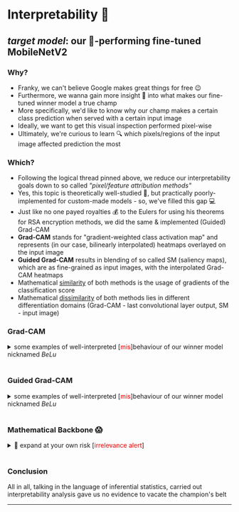 # Interpretability 🍃
## *target model*: our 🥇-performing fine-tuned MobileNetV2
### Why?
- Franky, we can't believe Google makes great things for free 😉
- Furthermore, we wanna gain more insight 🧐 into what makes our fine-tuned winner model a true champ
- More specifically, we'd like to know why our champ makes a certain class prediction when served with a certain input image
- Ideally, we want to get this visual inspection performed pixel-wise
- Ultimately, we're curious to learn 🔍 which pixels/regions of the input image affected prediction the most

### Which?
- Following the logical thread pinned above, we reduce our interpretability goals down to so called *"pixel/feature attribution methods"*
- Yes, this topic is theoretically well-studied 📰, but practically poorly-implemented for custom-made models - so, we've filled this gap 💻
- Just like no one payed royalties 💰 to the Eulers for using his theorems for RSA encryption methods, we did the same & implemented (Guided) Grad-CAM
- **Grad-CAM** stands for "gradient-weighted class activation map" and represents (in our case, bilinearly interpolated) heatmaps overlayed on the input image
- **Guided Grad-CAM** results in blending of so called SM (saliency maps), which are as fine-grained as input images, with the interpolated Grad-CAM heatmaps
- Mathematical <ins>similarity</ins> of both methods is the usage of gradients of the classification score
- Mathematical <ins>dissimilarity</ins> of both methods lies in different differentiation domains (Grad-CAM - last convolutional layer output, SM - input image) 

### Grad-CAM
<details>
  <summary>some examples of well-interpreted [<span style="color:red">mis</span>]behaviour of our winner model nicknamed <i>BeLu</i></summary>
  <div align="left">
  ![Technical summary of model](web/img/grad_cam.png)
  </div>
</details>
<br>

### Guided Grad-CAM
<details>
  <summary>some examples of well-interpreted [<span style="color:red">mis</span>]behaviour of our winner model nicknamed <i>BeLu</i></summary>
  <div align="left">
  ![Technical summary of model](web/img/guided_grad_cam.png)
  </div>
</details>
<br>

### Mathematical Backbone 😱
<details>
  <summary>📢 expand at your own risk [<span style="color:red">irrelevance alert</span>]</summary>
  <object data="http://nuclear.ucdavis.edu/~tgutierr/files/sml2.pdf" type="application/pdf" width="700px" height="700px">
    <embed src="http://nuclear.ucdavis.edu/~tgutierr/files/sml2.pdf">
        <p>This browser does not support PDFs. Please download the PDF to view it: <a href="http://nuclear.ucdavis.edu/~tgutierr/files/sml2.pdf">Download PDF</a>.</p>
    </embed>
  </object>
</details>
<br>

### Conclusion
All in all, talking in the language of inferential statistics, carried out interpretability analysis gave us no evidence to vacate the champion's belt

***